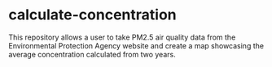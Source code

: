 # calculate-concentration
This repository allows a user to take PM2.5 air quality data from the Environmental Protection Agency website and create a map showcasing the average concentration calculated from two years.

